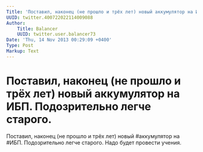```yaml
---
Title: 'Поставил, наконец (не прошло и трёх лет) новый аккумулятор на ИБП. Подозрительно легче старого.'
UUID: twitter.400722022114009088
Author:
    Title: Balancer
    UUID: twitter.user.balancer73
Date: 'Thu, 14 Nov 2013 00:29:09 +0400'
Type: Post
Markup: Text
---
```


# Поставил, наконец (не прошло и трёх лет) новый аккумулятор на ИБП. Подозрительно легче старого.

Поставил, наконец (не прошло и трёх лет) новый #аккумулятор
на #ИБП. Подозрительно легче старого. Надо будет провести
учения.